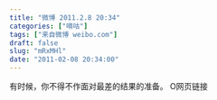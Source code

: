 ```yaml
---
title: "微博 2011.2.8 20:34"
categories: ["嘀咕"]
tags: ["来自微博 weibo.com"]
draft: false
slug: "mRxMHl"
date: "2011-02-08 20:34:00"
---
```


<p>有时候，你不得不作面对最差的结果的准备。 O网页链接 ​​​​</p>
